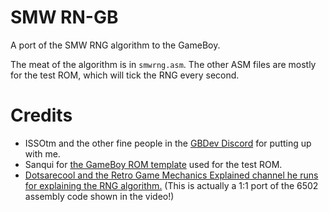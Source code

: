 # SMW RN-GB

A port of the SMW RNG algorithm to the GameBoy.

The meat of the algorithm is in `smwrng.asm`. The other ASM files are mostly for the test ROM, which will tick the RNG every second.

# Credits

 - ISSOtm and the other fine people in the [GBDev Discord](https://discord.gg/gpBxq85) for putting up with me.
 - Sanqui for [the GameBoy ROM template](https://gist.github.com/Sanqui/9984480) used for the test ROM.
 - [Dotsarecool and the Retro Game Mechanics Explained channel he runs for explaining the RNG algorithm.](https://www.youtube.com/watch?v=q15yNrJHOak) (This is actually a 1:1 port of the 6502 assembly code shown in the video!)

